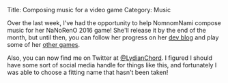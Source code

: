 Title: Composing music for a video game
Category: Music

Over the last week, I've had the opportunity to help NomnomNami compose music for her NaNoRenO 2016 game! She'll release it by the end of the month, but until then, you can follow her progress on her [dev blog](http://nomnomnamidev.tumblr.com) and play some of her [other games](https://nomnomnami.itch.io).

Also, you can now find me on Twitter at [@LydianChord](https://twitter.com/LydianChord). I figured I should have some sort of social media handle for things like this, and fortunately I was able to choose a fitting name that hasn't been taken!
